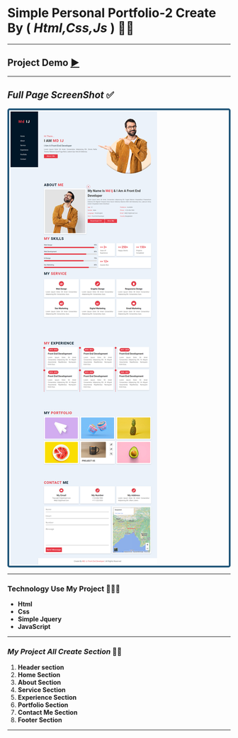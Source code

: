 # Simple Personal Portfolio-2 Create By ( ***Html,Css,Js*** ) 👩‍💻
***
## Project Demo [▶](https://md-ij.github.io/simple-personal-portfolio-2/ 'Click 👉 ▶ For Live Project Demo ')
*** 
## *Full Page ScreenShot* ✅
<div class='img'>
<img src="img/s-p-w2.png" align="center"/>
</div>

***

### **Technology Use My Project** 👩🏾‍💻

- **Html**
- **Css**
- **Simple Jquery**
- **JavaScript**
***
### *My Project All Create Section* 👵🏿

1. **Header section**
2. **Home Section**
3. **About Section**
4. **Service Section**
5. **Experience Section**
6. **Portfolio Section**
7. **Contact Me Section**
8. **Footer Section**
***
<style>
  .img{
    border:.3rem solid #22577a;
    border-radius:.3rem;
    padding:.2rem;
  }
  </style>
